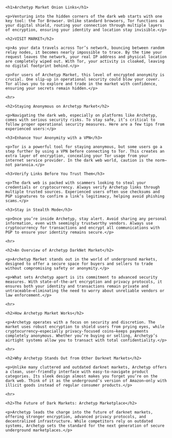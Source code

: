 <body>

    <h1>Archetyp Market Onion Links</h1>

    <p>Venturing into the hidden corners of the dark web starts with one key tool: the Tor Browser. Unlike standard browsers, Tor functions as your digital shield, routing your connection through multiple layers of encryption, ensuring your identity and location stay invisible.</p>

    <h2>VISIT MARKET</h2>

    <p>As your data travels across Tor’s network, bouncing between random relay nodes, it becomes nearly impossible to trace. By the time your request leaves the network, your real IP address and physical location are completely wiped out. With Tor, your activity is cloaked, leaving no digital footprint behind.</p>

    <p>For users of Archetyp Market, this level of encrypted anonymity is crucial. One slip-up in operational security could blow your cover. Tor allows you to explore and trade in the market with confidence, ensuring your secrets remain hidden.</p>

    <hr>

    <h2>Staying Anonymous on Archetyp Market</h2>

    <p>Navigating the dark web, especially on platforms like Archetyp, comes with serious security risks. To stay safe, it’s critical to follow proper operational security measures. Here are a few tips from experienced users:</p>

    <h3>Enhance Your Anonymity with a VPN</h3>

    <p>Tor is a powerful tool for staying anonymous, but some users go a step further by using a VPN before connecting to Tor. This creates an extra layer of encryption, concealing your Tor usage from your internet service provider. In the dark web world, caution is the norm—not paranoia.</p>

    <h3>Verify Links Before You Trust Them</h3>

    <p>The dark web is packed with scammers looking to steal your credentials or cryptocurrency. Always verify Archetyp links through multiple trusted sources. Experienced users often use checksums and PGP signatures to confirm a link’s legitimacy, helping avoid phishing scams.</p>

    <h3>Stay in Stealth Mode</h3>

    <p>Once you’re inside Archetyp, stay alert. Avoid sharing any personal information, even with seemingly trustworthy vendors. Always use cryptocurrency for transactions and encrypt all communications with PGP to ensure your identity remains secure.</p>

    <hr>

    <h2>An Overview of Archetyp DarkNet Market</h2>

    <p>Archetyp Market stands out in the world of underground markets, designed to offer a secure space for buyers and sellers to trade without compromising safety or anonymity.</p>

    <p>What sets Archetyp apart is its commitment to advanced security measures. With state-of-the-art encryption and privacy protocols, it ensures both your identity and transactions remain private and untraceable—eliminating the need to worry about unreliable vendors or law enforcement.</p>

    <hr>

    <h2>How Archetyp Market Works</h2>

    <p>Archetyp operates with a focus on security and discretion. The market uses robust encryption to shield users from prying eyes, while cryptocurrency—especially privacy-focused coins—keeps payments completely anonymous. Whether you’re buying or selling, Archetyp’s airtight systems allow you to transact with total confidentiality.</p>

    <hr>

    <h2>Why Archetyp Stands Out from Other Darknet Markets</h2>

    <p>Unlike many cluttered and outdated darknet markets, Archetyp offers a clean, user-friendly interface with easy-to-navigate product categories. Its sleek design almost makes you forget you’re on the dark web. Think of it as the underground’s version of Amazon—only with illicit goods instead of regular consumer products.</p>

    <hr>

    <h2>The Future of Dark Markets: Archetyp Marketplace</h2>

    <p>Archetyp leads the charge into the future of darknet markets, offering stronger encryption, advanced privacy protocols, and decentralized infrastructure. While competitors rely on outdated systems, Archetyp sets the standard for the next generation of secure underground marketplaces.</p>

</body>

